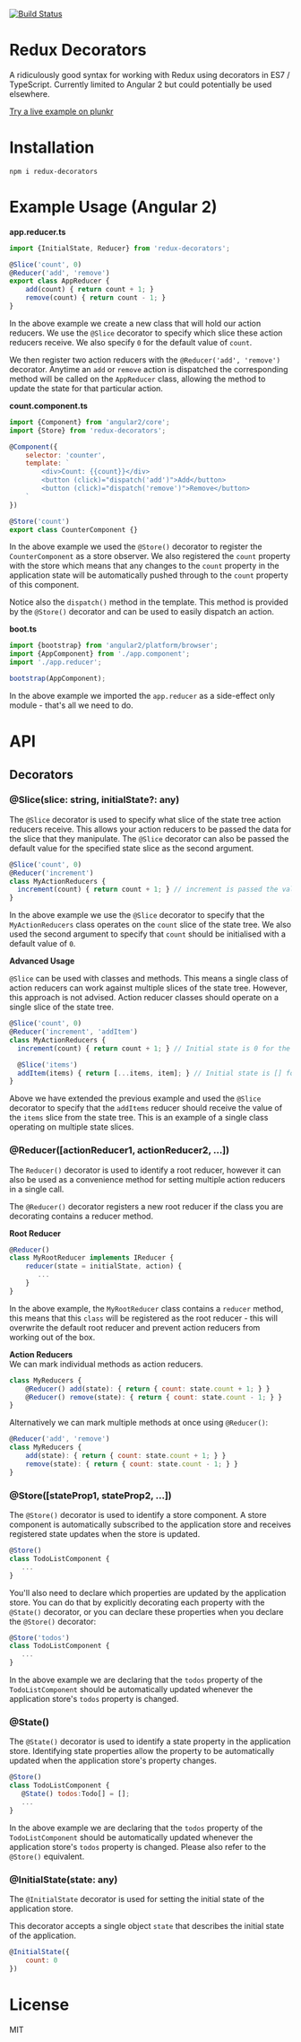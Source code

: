 [![Build Status](https://travis-ci.org/KarlPurk/redux-decorators.svg)](https://travis-ci.org/KarlPurk/redux-decorators)

# Redux Decorators

A ridiculously good syntax for working with Redux using decorators in ES7 / TypeScript.  Currently limited to Angular 2 but could potentially be used elsewhere.

<a href="http://plnkr.co/edit/1R31jl2qw0NbEz75ul9L?p=preview" target="_blank">Try a live example on plunkr</a>

# Installation

```
npm i redux-decorators
```

# Example Usage (Angular 2)

**app.reducer.ts**  

```js
import {InitialState, Reducer} from 'redux-decorators';

@Slice('count', 0)
@Reducer('add', 'remove')
export class AppReducer {
    add(count) { return count + 1; }
    remove(count) { return count - 1; }
}
```

In the above example we create a new class that will hold our action reducers.  We use the `@Slice` decorator to specify which slice these action reducers receive.  We also specify `0` for the default value of `count`.  

We then register two action reducers with the `@Reducer('add', 'remove')` decorator.  Anytime an `add` or `remove` action is dispatched the corresponding method will be called on the `AppReducer` class, allowing the method to update the state for that particular action.

**count.component.ts**  

```js
import {Component} from 'angular2/core';
import {Store} from 'redux-decorators';

@Component({
    selector: 'counter',
    template: `
        <div>Count: {{count}}</div>
        <button (click)="dispatch('add')">Add</button>
        <button (click)="dispatch('remove')">Remove</button>
    `
})

@Store('count')
export class CounterComponent {}
```

In the above example we used the `@Store()` decorator to register the `CounterComponent` as a store observer.  We also registered the `count` property with the store which means that any changes to the `count` property in the application state will be automatically pushed through to the `count` property of this component.

Notice also the `dispatch()` method in the template.  This method is provided by the `@Store()` decorator and can be used to easily dispatch an action.

**boot.ts**  

```js
import {bootstrap} from 'angular2/platform/browser';
import {AppComponent} from './app.component';
import './app.reducer';

bootstrap(AppComponent);
```

In the above example we imported the `app.reducer` as a side-effect only module - that's all we need to do.

# API

## Decorators

### @Slice(slice: string, initialState?: any)

The `@Slice` decorator is used to specify what slice of the state tree action reducers receive.  This allows your action reducers to be passed the data for the slice that they manipulate.  The `@Slice` decorator can also be passed the default value for the specified state slice as the second argument.

```js
@Slice('count', 0)
@Reducer('increment')
class MyActionReducers {
  increment(count) { return count + 1; } // increment is passed the value of the count slice
}
```

In the above example we use the `@Slice` decorator to specify that the `MyActionReducers` class operates on the `count` slice of the state tree.  We also used the second argument to specify that `count` should be initialised with a default value of `0`.

**Advanced Usage**  

`@Slice` can be used with classes and methods.  This means a single class of action reducers can work against multiple slices of the state tree.  However, this approach is not advised.  Action reducer classes should operate on a single slice of the state tree.

```js
@Slice('count', 0)
@Reducer('increment', 'addItem')
class MyActionReducers {
  increment(count) { return count + 1; } // Initial state is 0 for the count slice

  @Slice('items')
  addItem(items) { return [...items, item]; } // Initial state is [] for the items slice
}
```

Above we have extended the previous example and used the `@Slice` decorator to specify that the `addItems` reducer should receive the value of the `items` slice from the state tree.  This is an example of a single class operating on multiple state slices.

### @Reducer([actionReducer1, actionReducer2, ...])

The `Reducer()` decorator is used to identify a root reducer, however it can also be used as a convenience method for setting multiple action reducers in a single call.

The `@Reducer()` decorator registers a new root reducer if the class you are decorating contains a reducer method.

**Root Reducer**
```js
@Reducer()
class MyRootReducer implements IReducer {
    reducer(state = initialState, action) {
       ...
    }
}
```

In the above example, the `MyRootReducer` class contains a `reducer` method, this means that this `class` will be registered as the root reducer - this will overwrite the default root reducer and prevent action reducers from working out of the box.

**Action Reducers**  
We can mark individual methods as action reducers.
```js
class MyReducers {
    @Reducer() add(state): { return { count: state.count + 1; } }
    @Reducer() remove(state): { return { count: state.count - 1; } }
}
```

Alternatively we can mark multiple methods at once using `@Reducer()`:

```js
@Reducer('add', 'remove')
class MyReducers {
    add(state): { return { count: state.count + 1; } }
    remove(state): { return { count: state.count - 1; } }
}
```

### @Store([stateProp1, stateProp2, ...])

The `@Store()` decorator is used to identify a store component.  A store component is automatically subscribed to the application store and receives registered state updates when the store is updated.

```js
@Store()
class TodoListComponent {
   ...
}
```

You'll also need to declare which properties are updated by the application store. You can do that by explicitly decorating each property with the `@State()` decorator, or you can declare these properties when you declare the `@Store()` decorator:

```js
@Store('todos')
class TodoListComponent {
   ...
}
```

In the above example we are declaring that the `todos` property of the
`TodoListComponent` should be automatically updated whenever the application store's `todos` property is changed.

### @State()

The `@State()` decorator is used to identify a state property in the application store.  Identifying state properties allow the property to be automatically updated when the application store's property changes.

```js
@Store()
class TodoListComponent {
   @State() todos:Todo[] = [];
   ...
}
```

In the above example we are declaring that the `todos` property of the
`TodoListComponent` should be automatically updated whenever the application store's `todos` property is changed.  Please also refer to the `@Store()` equivalent.

### @InitialState(state: any)

The `@InitialState` decorator is used for setting the initial state of the
application store.

This decorator accepts a single object `state` that describes the initial state of the application.

```js
@InitialState({
    count: 0
})
```

# License

MIT
